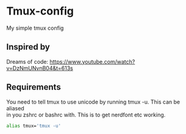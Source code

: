 # Tmux-config

My simple tmux config

## Inspired by  

Dreams of code: <https://www.youtube.com/watch?v=DzNmUNvnB04&t=613s>

## Requirements

You need to tell tmux to use unicode by running tmux -u. This can be aliased  
in you zshrc or bashrc with. This is to get nerdfont etc working.

```bash
alias tmux='tmux -u'
```
